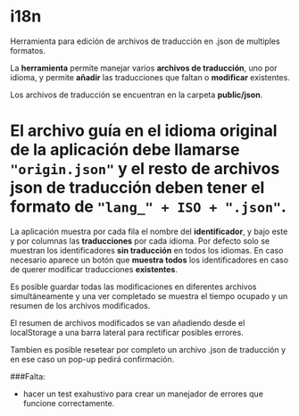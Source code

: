 # i18n
Herramienta para edición de archivos de traducción en .json de multiples formatos.

La **herramienta** permite manejar varios **archivos de traducción**, uno por idioma, y permite **añadir** las traducciones que faltan o  **modificar** existentes.

Los archivos de traducción se encuentran en la carpeta **public/json**.

El archivo guía en el idioma original de la aplicación debe llamarse ```"origin.json"``` y el resto de archivos json de traducción deben tener el formato de ```"lang_" + ISO + ".json"```.
=======

La aplicación muestra por cada fila el nombre del **identificador**, y bajo este y por columnas las **traducciones** por cada idioma.
Por defecto solo se muestran los identificadores **sin traducción** en todos los idiomas.
En caso necesario aparece un botón que **muestra todos** los identificadores en caso de querer modificar traducciones **existentes**.

Es posible guardar todas las modificaciones en diferentes archivos simultáneamente y una ver completado se muestra el tiempo ocupado y un resumen de los archivos modificados.

El resumen de archivos modificados se van añadiendo desde el localStorage a una barra lateral para rectificar posibles errores.

Tambien es posible resetear por completo un archivo .json de traducción y en ese caso un pop-up pedirá confirmación.


###Falta:
* hacer un test exahustivo para crear un manejador de errores que funcione correctamente.
